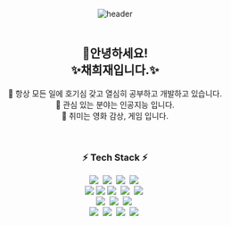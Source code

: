 <!--
### Hi there 👋
**heejae101/heejae101** is a ✨ _special_ ✨ repository because its `README.md` (this file) appears on your GitHub profile.

Here are some ideas to get you started:

- 🔭 I’m currently working on ...
- 🌱 I’m currently learning ...
- 👯 I’m looking to collaborate on ...
- 🤔 I’m looking for help with ...
- 💬 Ask me about ...
- 📫 How to reach me: ...
- 😄 Pronouns: ...
- ⚡ Fun fact: ...
-->

<div align="center">

![header](https://capsule-render.vercel.app/api?type=Waving&color=gradient&height=300&section=footer&text=Welcome%20profile&fontSize=90)
</br></br>
  <p>
    <h2> 👋안녕하세요!
      <br>✨채희재입니다.✨<br>
    </h2>
    🌱 항상 모든 일에 호기심 갖고 열심히 공부하고 개발하고 있습니다.<br>
    🔭 관심 있는 분야는 인공지능 입니다.<br>
    🤔 취미는 영화 감상, 게임 입니다.
  </p>
</div>
</br>

<h3 align="center">⚡ Tech Stack ⚡</h3>
<p align="center">
  <img src="https://img.shields.io/badge/jQuery-0769AD?style=flat-square&logo=jQuery&logoColor=white"/>&nbsp
  <img src="https://img.shields.io/badge/Html-E34F26?style=flat-square&logo=Html&logoColor=white"/>&nbsp
  <img src="https://img.shields.io/badge/Css-1572B6?style=flat-square&logo=css&logoColor=white"/>&nbsp
  <img src="https://img.shields.io/badge/Javascript-ffb13b?style=flat-square&logo=javascript&logoColor=white"/>&nbsp
  <br>
  <img src="https://img.shields.io/badge/Eclipse-2C2255?style=flat-square&logo=Eclipse%20IDE&logoColor=white">
  <img src="https://img.shields.io/badge/IntelliJ IDEA-000000?style=flat-square&logo=IntelliJ IDEA&logoColor=white">
  <img src="https://img.shields.io/badge/Java-007396?style=flat-square&logo=Java&logoColor=white"/>&nbsp
  <img src="https://img.shields.io/badge/Spring-6DB33F?style=flat-square&logo=Spring&logoColor=white"/></a>&nbsp
  <img src="https://img.shields.io/badge/SpringBoot-6DB33F?style=flat-square&logo=SpringBoot&logoColor=white"/></a>&nbsp 
  <br> 
  <img src="https://img.shields.io/badge/Python-3766AB?style=flat-square&logo=Python&logoColor=white"/>&nbsp
  <img src="https://img.shields.io/badge/Flask-000000?style=flat-square&logo=flask&logoColor=white"/>&nbsp
  <img src="https://img.shields.io/badge/Django-092E20?style=flat-square&logo=Django&logoColor=white"/></a>&nbsp
  <br>
  <img src="https://img.shields.io/badge/Redis-DC382D?style=flat-square&logo=Redis&logoColor=white"/></a>&nbsp
  <img src="https://img.shields.io/badge/Mysql-E6B91E?style=flat-square&logo=MySql&logoColor=white"/></a>&nbsp
  <img src="https://img.shields.io/badge/AWS-232F3E?style=flat-square&logo=AmazonAWS&logoColor=white"/></a>&nbsp 
  <img src="https://img.shields.io/badge/Docker-2496ED?style=flat-square&logo=Docker&logoColor=white"/></a>&nbsp 
  <br>
</p>


